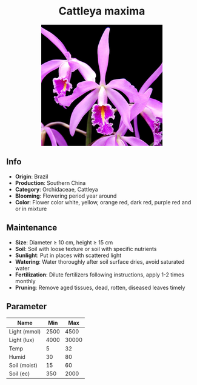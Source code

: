 <h1 align='center'>Cattleya maxima</h1>
<p align="center">
    <img 
        align='center'
        width='320'
        src="../images/cattleya maxima.png" 
        alt='Cattleya maxima' />
</p>

## Info

 - **Origin**: Brazil
 - **Production**: Southern China
 - **Category**: Orchidaceae, Cattleya
 - **Blooming**: Flowering period year around
 - **Color**: Flower color white, yellow, orange red, dark red, purple red and or in mixture

## Maintenance

 - **Size**: Diameter ≥ 10 cm, height ≥ 15 cm
 - **Soil**: Soil with loose texture or soil with specific nutrients
 - **Sunlight**: Put in places with scattered light
 - **Watering**: Water thoroughly after soil surface dries, avoid saturated water
 - **Fertilization**: Dilute fertilizers following instructions, apply 1-2 times monthly
 - **Pruning**: Remove aged tissues, dead, rotten, diseased leaves timely

## Parameter

| Name         | Min  | Max   |
|--------------|------|-------|
| Light (mmol) | 2500 | 4500  |
| Light (lux)  | 4000 | 30000 |
| Temp         | 5    | 32    |
| Humid        | 30   | 80    |
| Soil (moist) | 15   | 60    |
| Soil (ec)    | 350  | 2000  |